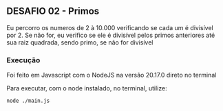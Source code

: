 ## DESAFIO 02 - Primos

Eu percorro os numeros de 2 à 10.000 verificando se cada um é divisível por 2.
Se não for, eu verifico se ele é divisível pelos primos anteriores até sua raiz quadrada, sendo primo, se não for divisível

### Execução

Foi feito em Javascript com o NodeJS na versão 20.17.0 direto no terminal

Para executar, com o node instalado, no terminal, utilize:
```shell
node ./main.js
```